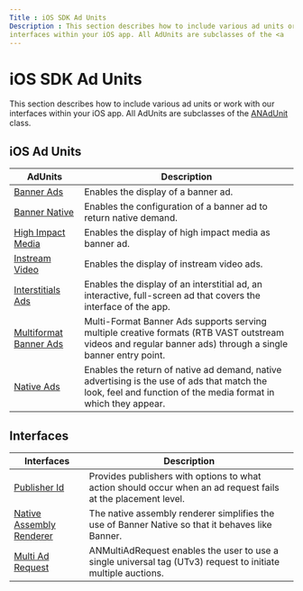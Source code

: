 ```yaml
---
Title : iOS SDK Ad Units
Description : This section describes how to include various ad units or work with our
interfaces within your iOS app. All AdUnits are subclasses of the <a
---
```



# iOS SDK Ad Units



This section describes how to include various ad units or work with our
interfaces within your iOS app. All AdUnits are subclasses of the <a
href="https://docs.xandr.com/bundle/mobile-sdk/page/show-interstitials-ads-on-ios.html"
class="xref" target="_blank">ANAdUnit</a> class. 



## iOS Ad Units

<table class="table">
<thead class="thead">
<tr class="header row">
<th id="ID-00002112__entry__1" class="entry">AdUnits</th>
<th id="ID-00002112__entry__2" class="entry">Description</th>
</tr>
</thead>
<tbody class="tbody">
<tr class="odd row">
<td class="entry" headers="ID-00002112__entry__1"><a
href="show-banners-on-ios.html" class="xref">Banner Ads</a></td>
<td class="entry" headers="ID-00002112__entry__2">Enables the display of
a banner ad.</td>
</tr>
<tr class="even row">
<td class="entry" headers="ID-00002112__entry__1"><a
href="show-banner-native-on-ios.html" class="xref">Banner
Native</a></td>
<td class="entry" headers="ID-00002112__entry__2">Enables the
configuration of a banner ad to return native demand.</td>
</tr>
<tr class="odd row">
<td class="entry" headers="ID-00002112__entry__1"><a
href="show-high-impact-media-type-on-ios.html" class="xref">High Impact
Media</a></td>
<td class="entry" headers="ID-00002112__entry__2">Enables the display of
high impact media as banner ad.</td>
</tr>
<tr class="even row">
<td class="entry" headers="ID-00002112__entry__1"><a
href="show-instream-video-ads-on-ios.html" class="xref">Instream
Video</a></td>
<td class="entry" headers="ID-00002112__entry__2">Enables the display of
instream video ads.</td>
</tr>
<tr class="odd row">
<td class="entry" headers="ID-00002112__entry__1"><a
href="show-interstitials-ads-on-ios.html" class="xref">Interstitials
Ads</a></td>
<td class="entry" headers="ID-00002112__entry__2">Enables the display of
an interstitial ad, an interactive, full-screen ad that covers the
interface of the app.</td>
</tr>
<tr class="even row">
<td class="entry" headers="ID-00002112__entry__1"><a
href="show-multi-format-banner-ads-on-ios.html" class="xref">Multiformat
Banner Ads</a></td>
<td class="entry" headers="ID-00002112__entry__2">Multi-Format Banner
Ads supports serving multiple creative formats (RTB VAST outstream
videos and regular banner ads) through a single banner entry point.</td>
</tr>
<tr class="odd row">
<td class="entry" headers="ID-00002112__entry__1"><a
href="show-native-ads-on-ios.html" class="xref">Native Ads</a></td>
<td class="entry" headers="ID-00002112__entry__2">Enables the return of
native ad demand, native advertising is the use of ads that match the
look, feel and function of the media format in which they appear.</td>
</tr>
</tbody>
</table>





## Interfaces

<table class="table">
<thead class="thead">
<tr class="header row">
<th id="ID-00002112__entry__17" class="entry">Interfaces</th>
<th id="ID-00002112__entry__18" class="entry">Description</th>
</tr>
</thead>
<tbody class="tbody">
<tr class="odd row">
<td class="entry" headers="ID-00002112__entry__17"><a
href="publisher-id-for-ios.html" class="xref">Publisher Id</a></td>
<td class="entry" headers="ID-00002112__entry__18">Provides publishers
with options to what action should occur when an ad request fails at the
placement level.</td>
</tr>
<tr class="even row">
<td class="entry" headers="ID-00002112__entry__17"><a
href="native-assembly-renderer-on-ios.html" class="xref">Native Assembly
Renderer</a></td>
<td class="entry" headers="ID-00002112__entry__18">The native assembly
renderer simplifies the use of Banner Native so that it behaves like
Banner.</td>
</tr>
<tr class="odd row">
<td class="entry" headers="ID-00002112__entry__17"><a
href="multi-ad-request-for-ios.html" class="xref">Multi Ad
Request</a></td>
<td class="entry" headers="ID-00002112__entry__18">ANMultiAdRequest
enables the user to use a single universal tag (UTv3) request to
initiate multiple auctions.</td>
</tr>
</tbody>
</table>






